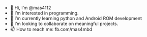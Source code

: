 - 👋 Hi, I’m @mas4112
- 👀 I’m interested in programming. 
- 🌱 I’m currently learning python and Android ROM development
- 💞️ I’m looking to collaborate on meaningful projects.
- 📫 How to reach me: fb.com/mas4mbd

<!---
mas4112/mas4112 is a ✨ special ✨ repository because its `README.md` (this file) appears on your GitHub profile.
You can click the Preview link to take a look at your changes.
--->

